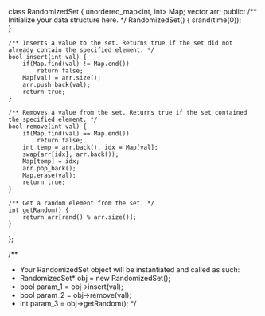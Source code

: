 class RandomizedSet {
    unordered_map<int, int> Map;
    vector<int> arr;
public:
    /** Initialize your data structure here. */
    RandomizedSet() {
        srand(time(0));   
    }
    
    /** Inserts a value to the set. Returns true if the set did not already contain the specified element. */
    bool insert(int val) {
        if(Map.find(val) != Map.end())
            return false;
        Map[val] = arr.size();
        arr.push_back(val);
        return true;
    }
    
    /** Removes a value from the set. Returns true if the set contained the specified element. */
    bool remove(int val) {
        if(Map.find(val) == Map.end())
            return false;
        int temp = arr.back(), idx = Map[val];
        swap(arr[idx], arr.back());
        Map[temp] = idx;
        arr.pop_back();
        Map.erase(val);
        return true;
    }
    
    /** Get a random element from the set. */
    int getRandom() {
        return arr[rand() % arr.size()];
    }
};

/**
 * Your RandomizedSet object will be instantiated and called as such:
 * RandomizedSet* obj = new RandomizedSet();
 * bool param_1 = obj->insert(val);
 * bool param_2 = obj->remove(val);
 * int param_3 = obj->getRandom();
 */
